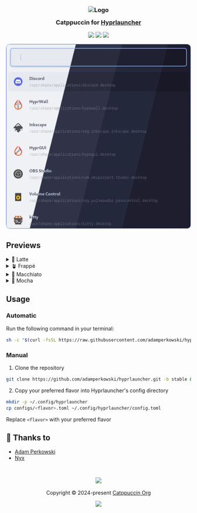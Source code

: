 <h3 align="center">
	<img src="https://raw.githubusercontent.com/catppuccin/catppuccin/main/assets/logos/exports/1544x1544_circle.png" width="100" alt="Logo"/><br/>
	<img src="https://raw.githubusercontent.com/catppuccin/catppuccin/main/assets/misc/transparent.png" height="30" width="0px"/>
	Catppuccin for <a href="https://github.com/hyprutils/hyprlauncher">Hyprlauncher</a>
	<img src="https://raw.githubusercontent.com/catppuccin/catppuccin/main/assets/misc/transparent.png" height="30" width="0px"/>
</h3>

<p align="center">
	<a href="https://github.com/adamperkowski/hyprlauncher/stargazers"><img src="https://img.shields.io/github/stars/adamperkowski/hyprlauncher?colorA=363a4f&colorB=b7bdf8&style=for-the-badge"></a>
	<a href="https://github.com/adamperkowski/hyprlauncher/issues"><img src="https://img.shields.io/github/issues/adamperkowski/hyprlauncher?colorA=363a4f&colorB=f5a97f&style=for-the-badge"></a>
	<a href="https://github.com/adamperkowski/hyprlauncher/contributors"><img src="https://img.shields.io/github/contributors/adamperkowski/hyprlauncher?colorA=363a4f&colorB=a6da95&style=for-the-badge"></a>
</p>

<p align="center">
	<img src="https://raw.githubusercontent.com/adamperkowski/hyprlauncher/main/assets/previews/preview.webp"/>
</p>

## Previews

<details>
<summary>🌻 Latte</summary>
<img src="https://raw.githubusercontent.com/adamperkowski/hyprlauncher/main/assets/previews/latte.webp"/>
</details>
<details>
<summary>🪴 Frappé</summary>
<img src="https://raw.githubusercontent.com/adamperkowski/hyprlauncher/main/assets/previews/frappe.webp"/>
</details>
<details>
<summary>🌺 Macchiato</summary>
<img src="https://raw.githubusercontent.com/adamperkowski/hyprlauncher/main/assets/previews/macchiato.webp"/>
</details>
<details>
<summary>🌿 Mocha</summary>
<img src="https://raw.githubusercontent.com/adamperkowski/hyprlauncher/main/assets/previews/mocha.webp"/>
</details>

## Usage

### Automatic

Run the following command in your terminal:
```sh
sh -c "$(curl -fsSL https://raw.githubusercontent.com/adamperkowski/hyprlauncher/refs/heads/stable/install.sh)"
```

### Manual

1. Clone the repository
```sh
git clone https://github.com/adamperkowski/hyprlauncher.git -b stable && cd hyprlauncher
```
2. Copy your preferred flavor into Hyprlauncher's config directory
```sh
mkdir -p ~/.config/hyprlauncher
cp configs/<flavor>.toml ~/.config/hyprlauncher/config.toml
```
Replace `<flavor>` with your preferred flavor

## 💝 Thanks to

- [Adam Perkowski](https://github.com/adamperkowski)
- [Nyx](https://github.com/nnyyxxxx)

&nbsp;

<p align="center">
	<img src="https://raw.githubusercontent.com/catppuccin/catppuccin/main/assets/footers/gray0_ctp_on_line.svg?sanitize=true" />
</p>

<p align="center">
	Copyright &copy; 2024-present <a href="https://github.com/catppuccin" target="_blank">Catppuccin Org</a>
</p>

<p align="center">
	<a href="https://github.com/adamperkowski/hyprlauncher/blob/main/LICENSE"><img src="https://img.shields.io/static/v1.svg?style=for-the-badge&label=License&message=MIT&logoColor=d9e0ee&colorA=363a4f&colorB=b7bdf8"/></a>
</p>
